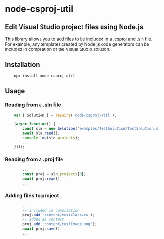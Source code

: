 # node-csproj-util

## Edit Visual Studio project files using Node.js

This library allows you to add files to be included in a .csproj and .sln file. For example, any templates created by Node.js code generators can be included in compilation of the Visual Studio solution.

## Installation

        npm install node-csproj-util

## Usage

### Reading from a .sln file
```javascript
    var { Solution } = require('node-csproj-util');
    
    (async function() {
        const sln = new Solution('examples/TestSolution/TestSolution.sln');
        await sln.read();
        console.log(sln.projects);
        ...
    })();
```

### Reading from a .proj file
```javascript
        ...
        const proj = sln.projects[0];
        await proj.read();
        ...
```

### Adding files to project
```javascript
        ...
        // included in compilation
        proj.add('content/testClass.cs');
        // added as content
        proj.add('content/testImage.png');
        await proj.save();
        ...
```